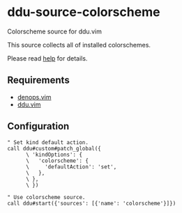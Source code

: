 # ddu-source-colorscheme

Colorscheme source for ddu.vim

This source collects all of installed colorschemes.

Please read [help](doc/ddu-source-colorscheme.txt) for details.

## Requirements

- [denops.vim](https://github.com/vim-denops/denops.vim)
- [ddu.vim](https://github.com/Shoguo/ddu.vim)

## Configuration

```vim
" Set kind default action.
call ddu#custom#patch_global({
      \ 'kindOptions': {
      \   'colorscheme': {
      \     'defaultAction': 'set',
      \   },
      \ },
      \ })

" Use colorscheme source.
call ddu#start({'sources': [{'name': 'colorscheme'}]})
```
